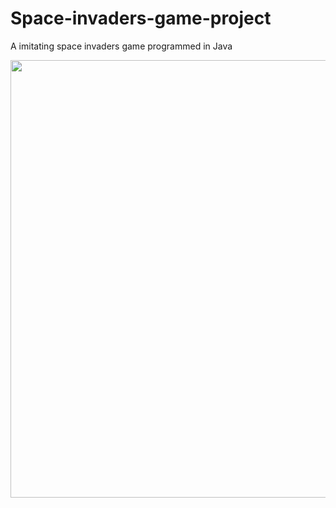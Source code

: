 # Space-invaders-game-project

A imitating space invaders game programmed in Java

<img src="https://user-images.githubusercontent.com/53841240/183528074-52068bfc-a8f1-4e6f-88cf-dfd5d208a65b.png" width=700>
